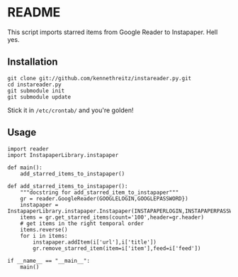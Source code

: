 README
======

This script imports starred items from Google Reader to Instapaper. Hell yes.


Installation
------------

	git clone git://github.com/kennethreitz/instareader.py.git 
	cd instareader.py
	git submodule init
	git submodule update
	
Stick it in `/etc/crontab/` and you're golden!


Usage
------

	import reader
	import InstapaperLibrary.instapaper

	def main():
	    add_starred_items_to_instapaper()
    
	def add_starred_items_to_instapaper():
	    """docstring for add_starred_item_to_instapaper"""
	    gr = reader.GoogleReader(GOOGLELOGIN,GOOGLEPASSWORD})
	    instapaper = InstapaperLibrary.instapaper.Instapaper(INSTAPAPERLOGIN,INSTAPAPERPASSWORD)
	    items = gr.get_starred_items(count='100',header=gr.header)
	    # get items in the right temporal order
	    items.reverse() 
	    for i in items:
	        instapaper.addItem(i['url'],i['title'])
	        gr.remove_starred_item(item=i['item'],feed=i['feed'])

	if __name__ == "__main__":
	    main()

